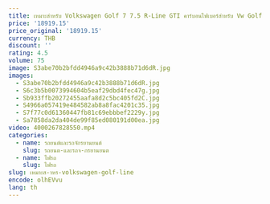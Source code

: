 ```yaml
---
title: เหมาะสําหรับ Volkswagen Golf 7 7.5 R-Line GTI คาร์บอนไฟเบอร์สําหรับ Vw Golf MK7 7.5 เครื่องยนต์ Hood 2013-2020
price: '18919.15'
price_original: '18919.15'
currency: THB
discount: ''
rating: 4.5
volume: 75
image: S3abe70b2bfdd4946a9c42b3888b71d6dR.jpg
images:
  - S3abe70b2bfdd4946a9c42b3888b71d6dR.jpg
  - S6c3b5b0073994604b5eaf29dbd4fec47g.jpg
  - Sb933ffb20272455aafa8d2c5bc405fd2C.jpg
  - S4966a057419e484582ab8a8fac4201c35.jpg
  - S7f77c0d61360447fb81c69ebbbef2229y.jpg
  - Sa7858da2da404de99f85ed080191d00ea.jpg
video: 4000267828550.mp4
categories:
  - name: รถยนต์และรถจักรยานยนต์
    slug: รถยนต-และรถจ-กรยานยนต
  - name: ไฟรถ
    slug: ไฟรถ
slug: เหมาะส-าหร-volkswagen-golf-line
encode: olhEVvu
lang: th
---
```

  